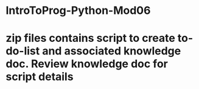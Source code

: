 # IntroToProg-Python-Mod06
# zip files contains script to create to-do-list and associated knowledge doc. Review knowledge doc for script details
